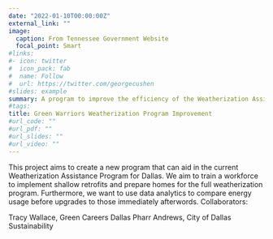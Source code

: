```yaml
---
date: "2022-01-10T00:00:00Z"
external_link: ""
image:
  caption: From Tennessee Government Website
  focal_point: Smart
#links:
#- icon: twitter
#  icon_pack: fab
#  name: Follow
#  url: https://twitter.com/georgecushen
#slides: example
summary: A program to improve the efficiency of the Weatherization Assistance Program in Dallas 
#tags:
title: Green Warriors Weatherization Program Improvement
#url_code: ""
#url_pdf: ""
#url_slides: ""
#url_video: ""
---
```


This project aims to create a new program that can aid in the current Weatherization Assistance Program for Dallas. We aim to train a workforce to implement shallow retrofits and prepare homes for the full weatherization program. Furthermore, we want to use data analytics to compare energy usage before upgrades to those immediately afterwords. 
Collaborators:

Tracy Wallace, Green Careers Dallas
Pharr Andrews, City of Dallas Sustainability

